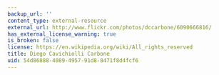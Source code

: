 ```yaml
---
backup_url: ''
content_type: external-resource
external_url: http://www.flickr.com/photos/dccarbone/6090666816/
has_external_license_warning: true
is_broken: false
license: https://en.wikipedia.org/wiki/All_rights_reserved
title: Diego Cavichiolli Carbone
uid: 54d86888-4089-4957-91d8-8471f8d4fcf6
---
```

